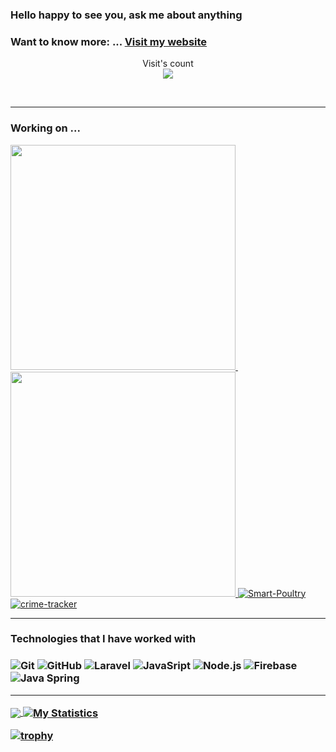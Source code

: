 

### Hello happy to see you, ask me about anything
 ### Want to know more: ... [Visit my website](https://bit.ly/danielkirwa)



<p align="center"> 
  Visit's count<br>
  <img src="https://profile-counter.glitch.me/danielkirwa/count.svg" />
</p>
<br>

<hr>

<h3 align="left"> Working on ...</h3>

<a href="https://github.com/danielkirwa/Smart-Poultry"> <img src="https://github-readme-stats.vercel.app/api/pin/?username=danielkirwa&repo=Smart-Poultry" width=360> </a> &nbsp; &nbsp; &nbsp; 
<a href="https://github.com/danielkirwa/crime-tracker"> <img src="https://github-readme-stats.vercel.app/api/pin/?username=danielkirwa&repo=crime-tracker" width=360> </a>
[![Smart-Poultry](https://svg.bookmark.style/api?url=https://github.com/danielkirwa/Smart-Poultry&mode=dark&style=horizontal)](https://github.com/danielkirwa/Smart-Poultry)
[![crime-tracker](https://svg.bookmark.style/api?url=https://github.com/danielkirwa/crime-tracker&mode=dark&style=horizontal)](https://github.com/danielkirwa/crime-tracker)

<hr>
<h3>Technologies that I have worked with<h3>

![Git](https://img.shields.io/badge/-Git-000000?style=flat&logo=git&logoColor=F05032)
![GitHub](https://img.shields.io/badge/-GitHub-000000?style=flat&logo=github&logoColor=FFFFFF)
![Laravel](https://img.shields.io/badge/-Laravel-000000?style=flat&logo=laravel&logoColor=FCC624)
![JavaSript](https://img.shields.io/badge/-JavaScript-000000?style=flat&logo=javascript&logoColor=339933)
![Node.js](https://img.shields.io/badge/-Node.js-000000?style=flat&logo=node.js&logoColor=339933)
![Firebase](https://img.shields.io/badge/-Firebase-000000?style=flat&logo=firebase&logoColor=61DAFB)
![Java Spring](https://img.shields.io/badge/-Spring-000000?style=flat&logo=spring&logoColor=6DB33F)

<hr>
<a href="https://github.com/danielkirwa/danielkirwa">
  <img align="center" src="https://github-readme-stats.vercel.app/api/top-langs/?username=danielkirwa&title_color=ffffff&text_color=c9cacc&icon_color=2bbc8a&bg_color=1d1f21" />
</a>
<a href="https://github.com/danielkirwa/danielkirwa">
  <img align="center" src="https://github-readme-stats.vercel.app/api?username=danielkirwa&show_icons=true&line_height=27&count_public=false&title_color=ffffff&text_color=c9cacc&icon_color=2bbc8a&bg_color=1d1f21" alt="My Statistics" />
</a>

 [![trophy](https://github-profile-trophy.vercel.app/?username=danielkirwa&theme=monokai&margin-w=15&margin-h=15&&no-frame=true&row=1)](https://github.com/ryo-ma/github-profile-trophy)

